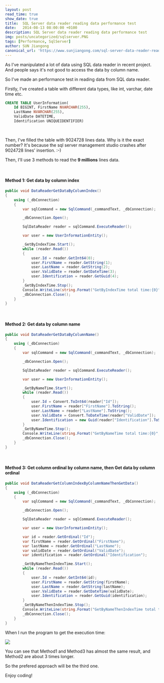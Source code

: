 ```yaml
---
layout: post
read_time: true
show_date: true
title:  SQL Server data reader reading data performance test
date:   2014-08-13 08:00:00 +0100
description: SQL Server data reader reading data performance test
img: posts/uncategorized/sqlserver.PNG
tags: [Performance, SqlServer]
author: SUN Jiangong
canonical_url: 'https://www.sunjiangong.com/sql-server-data-reader-reading-data-performance-test.html'
---
```



As I've manipulated a lot of data using SQL data reader in recent project. And people says it's not good to access the data by column name.

So I've made an performance test in reading data from SQL data reader.

<!--more-->

Firstly, I've created a table with different data types, like int, varchar, date time etc.


```sql
CREATE TABLE UserInformation(
    Id BIGINT, FirstName NVARCHAR(255), 
    LastName NVARCHAR(255), 
    ValidDate DATETIME, 
    Identification UNIQUEIDENTIFIER)
```

<br/>

Then, I've filled the table with 9024728 lines data. 
Why is it the exact number? It's because the sql server management studio crashes after 9024728 lines' insertion. :-)


Then, I'll use 3 methods to read the **9 millions** lines data.

<br/>

#### Method 1: Get data by column index

```csharp
public void DataReaderGetDataByColumnIndex()
{
    using (_dbConnection)
    {
        var sqlCommand = new SqlCommand(_commandText, _dbConnection);

        _dbConnection.Open();

        SqlDataReader reader = sqlCommand.ExecuteReader();

        var user = new UserInformationEntity();

        _GetByIndexTime.Start();
        while (reader.Read())
        {
            user.Id = reader.GetInt64(0);
            user.FirstName = reader.GetString(1);
            user.LastName = reader.GetString(2);
            user.ValidDate = reader.GetDateTime(3);
            user.Identification = reader.GetGuid(4);
        }
        _GetByIndexTime.Stop();
        Console.WriteLine(string.Format("GetByIndexTime total time:{0}", _GetByIndexTime.Elapsed));
        _dbConnection.Close();
    }
}
```

<br/>

#### Method 2: Get data by column name

```csharp
public void DataReaderGetDataByColumnName()
{
    using (_dbConnection)
    {
        var sqlCommand = new SqlCommand(_commandText, _dbConnection);

        _dbConnection.Open();

        SqlDataReader reader = sqlCommand.ExecuteReader();

        var user = new UserInformationEntity();

        _GetByNameTime.Start();
        while (reader.Read())
        {
            user.Id = Convert.ToInt64(reader["Id"]);
            user.FirstName = reader["FirstName"].ToString();
            user.LastName = reader["LastName"].ToString();
            user.ValidDate = Convert.ToDateTime(reader["ValidDate"]);
            user.Identification = new Guid(reader["Identification"].ToString());
        }
        _GetByNameTime.Stop();
        Console.WriteLine(string.Format("GetByNameTime total time:{0}", _GetByNameTime.Elapsed));
        _dbConnection.Close();
    }
}
```

<br/>

#### Method 3: Get column ordinal by column name, then Get data by column ordinal

```csharp
public void DataReaderGetColumnIndexByColumnNameThenGetData()
{
    using (_dbConnection)
    {
        var sqlCommand = new SqlCommand(_commandText, _dbConnection);

        _dbConnection.Open();

        SqlDataReader reader = sqlCommand.ExecuteReader();

        var user = new UserInformationEntity();

        var id = reader.GetOrdinal("Id");
        var firstName = reader.GetOrdinal("FirstName");
        var lastName = reader.GetOrdinal("LastName");
        var validDate = reader.GetOrdinal("ValidDate");
        var identification = reader.GetOrdinal("Identification");

        _GetByNameThenIndexTime.Start();
        while (reader.Read())
        {
            user.Id = reader.GetInt64(id);
            user.FirstName = reader.GetString(firstName);
            user.LastName = reader.GetString(lastName);
            user.ValidDate = reader.GetDateTime(validDate);
            user.Identification = reader.GetGuid(identification);
        }
        _GetByNameThenIndexTime.Stop();
        Console.WriteLine(string.Format("GetByNameThenIndexTime total time:{0}", _GetByNameThenIndexTime.Elapsed));
        _dbConnection.Close();
    }
}
```

When I run the program to get the execution time:


![](./../../../assets/img/posts/2014-08-13-SqlReaderPerformance/01.png)


You can see that Method1 and Method3 has almost the same result, and Method2 are about 3 times longer.


So the prefered approach will be the third one.


Enjoy coding!